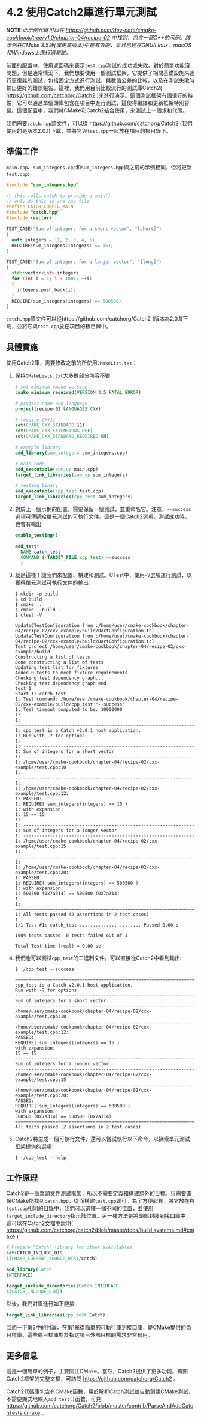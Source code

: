 # 4.2 使用Catch2庫進行單元測試

**NOTE**:*此示例代碼可以在 https://github.com/dev-cafe/cmake-cookbook/tree/v1.0/chapter-04/recipe-02 中找到，包含一個C++的示例。該示例在CMake 3.5版(或更高版本)中是有效的，並且已經在GNU/Linux、macOS和Windows上進行過測試。*

前面的配置中，使用返回碼來表示`test.cpp`測試的成功或失敗。對於簡單功能沒問題，但是通常情況下，我們想要使用一個測試框架，它提供了相關基礎設施來運行更復雜的測試，包括固定方式進行測試，與數值公差的比較，以及在測試失敗時輸出更好的錯誤報告。這裡，我們用目前比較流行的測試庫Catch2( https://github.com/catchorg/Catch2 )來進行演示。這個測試框架有個很好的特性，它可以通過單個頭庫包含在項目中進行測試，這使得編譯和更新框架特別容易。這個配置中，我們將CMake和Catch2結合使用，來測試上一個求和代碼。

我們需要`catch.hpp`頭文件，可以從 https://github.com/catchorg/Catch2 (我們使用的是版本2.0.1)下載，並將它與`test.cpp`一起放在項目的根目錄下。

## 準備工作

`main.cpp`、`sum_integers.cpp`和`sum_integers.hpp`與之前的示例相同，但將更新`test.cpp`:

```c++
#include "sum_integers.hpp"

// this tells catch to provide a main()
// only do this in one cpp file
#define CATCH_CONFIG_MAIN
#include "catch.hpp"
#include <vector>

TEST_CASE("Sum of integers for a short vector", "[short]")
{
  auto integers = {1, 2, 3, 4, 5};
  REQUIRE(sum_integers(integers) == 15);
}

TEST_CASE("Sum of integers for a longer vector", "[long]")
{
  std::vector<int> integers;
  for (int i = 1; i < 1001; ++i)
  {
    integers.push_back(i);
  }
  REQUIRE(sum_integers(integers) == 500500);
}
```

`catch.hpp`頭文件可以從https://github.com/catchorg/Catch2 (版本為2.0.1)下載，並將它與`test.cpp`放在項目的根目錄中。

## 具體實施

使用Catch2庫，需要修改之前的所使用`CMakeList.txt`：

1. 保持`CMakeLists.txt`大多數部分內容不變:

   ```cmake
   # set minimum cmake version
   cmake_minimum_required(VERSION 3.5 FATAL_ERROR)
   
   # project name and language
   project(recipe-02 LANGUAGES CXX)
   
   # require C++11
   set(CMAKE_CXX_STANDARD 11)
   set(CMAKE_CXX_EXTENSIONS OFF)
   set(CMAKE_CXX_STANDARD_REQUIRED ON)
   
   # example library
   add_library(sum_integers sum_integers.cpp)
   
   # main code
   add_executable(sum_up main.cpp)
   target_link_libraries(sum_up sum_integers)
   
   # testing binary
   add_executable(cpp_test test.cpp)
   target_link_libraries(cpp_test sum_integers)
   ```

2. 對於上一個示例的配置，需要保留一個測試，並重命名它。注意，`--success`選項可傳遞給單元測試的可執行文件。這是一個Catch2選項，測試成功時，也會有輸出:

   ```cmake
   enable_testing()
   
   add_test(
     NAME catch_test
     COMMAND $<TARGET_FILE:cpp_test> --success
     )
   ```

3. 就是這樣！讓我們來配置、構建和測試。CTest中，使用`-V`選項運行測試，以獲得單元測試可執行文件的輸出:

   ```shell
   $ mkdir -p build
   $ cd build
   $ cmake ..
   $ cmake --build .
   $ ctest -V
   
   UpdateCTestConfiguration from :/home/user/cmake-cookbook/chapter-04/recipe-02/cxx-example/build/DartConfiguration.tcl
   UpdateCTestConfiguration from :/home/user/cmake-cookbook/chapter-04/recipe-02/cxx-example/build/DartConfiguration.tcl
   Test project /home/user/cmake-cookbook/chapter-04/recipe-02/cxx-example/build
   Constructing a list of tests
   Done constructing a list of tests
   Updating test list for fixtures
   Added 0 tests to meet fixture requirements
   Checking test dependency graph...
   Checking test dependency graph end
   test 1
   Start 1: catch_test
   1: Test command: /home/user/cmake-cookbook/chapter-04/recipe-02/cxx-example/build/cpp_test "--success"
   1: Test timeout computed to be: 10000000
   1:
   1: ~~~~~~~~~~~~~~~~~~~~~~~~~~~~~~~~~~~~~~~~~~~~~~~~~~~~~~~~~~~~~~~~~~~
   1: cpp_test is a Catch v2.0.1 host application.
   1: Run with -? for options
   1:
   1: ----------------------------------------------------------------
   1: Sum of integers for a short vector
   1: ----------------------------------------------------------------
   1: /home/user/cmake-cookbook/chapter-04/recipe-02/cxx-example/test.cpp:10
   1: ...................................................................
   1:
   1: /home/user/cmake-cookbook/chapter-04/recipe-02/cxx-example/test.cpp:12:
   1: PASSED:
   1: REQUIRE( sum_integers(integers) == 15 )
   1: with expansion:
   1: 15 == 15
   1:
   1: ----------------------------------------------------------------
   1: Sum of integers for a longer vector
   1: ----------------------------------------------------------------
   1: /home/user/cmake-cookbook/chapter-04/recipe-02/cxx-example/test.cpp:15
   1: ...................................................................
   1:
   1: /home/user/cmake-cookbook/chapter-04/recipe-02/cxx-example/test.cpp:20:
   1: PASSED:
   1: REQUIRE( sum_integers(integers) == 500500 )
   1: with expansion:
   1: 500500 (0x7a314) == 500500 (0x7a314)
   1:
   1: ===================================================================
   1: All tests passed (2 assertions in 2 test cases)
   1:
   1/1 Test #1: catch_test ....................... Passed 0.00 s
   
   100% tests passed, 0 tests failed out of 1
   
   Total Test time (real) = 0.00 se
   ```

4. 我們也可以測試`cpp_test`的二進制文件，可以直接從Catch2中看到輸出:

   ```shell
   $ ./cpp_test --success
   
   ~~~~~~~~~~~~~~~~~~~~~~~~~~~~~~~~~~~~~~~~~~~~~~~~~~~~~~~~~~~~~~~~~~~
   cpp_test is a Catch v2.0.1 host application.
   Run with -? for options
   -------------------------------------------------------------------
   Sum of integers for a short vector
   -------------------------------------------------------------------
   /home/user/cmake-cookbook/chapter-04/recipe-02/cxx-example/test.cpp:10
   ...................................................................
   /home/user/cmake-cookbook/chapter-04/recipe-02/cxx-example/test.cpp:12:
   PASSED:
   REQUIRE( sum_integers(integers) == 15 )
   with expansion:
   15 == 15
   -------------------------------------------------------------------
   Sum of integers for a longer vector
   -------------------------------------------------------------------
   /home/user/cmake-cookbook/chapter-04/recipe-02/cxx-example/test.cpp:15
   ...................................................................
   /home/user/cmake-cookbook/chapter-04/recipe-02/cxx-example/test.cpp:20:
   PASSED:
   REQUIRE( sum_integers(integers) == 500500 )
   with expansion:
   500500 (0x7a314) == 500500 (0x7a314)
   ===================================================================
   All tests passed (2 assertions in 2 test cases)
   ```

5. Catch2將生成一個可執行文件，還可以嘗試執行以下命令，以探索單元測試框架提供的選項:

   ```shell
   $ ./cpp_test --help
   ```

## 工作原理

Catch2是一個單頭文件測試框架，所以不需要定義和構建額外的目標。只需要確保CMake能找到`catch.hpp`，從而構建`test.cpp`即可。為了方便起見，將它放在與`test.cpp`相同的目錄中，我們可以選擇一個不同的位置，並使用`target_include_directory`指示該位置。另一種方法是將頭部封裝到接口庫中，這可以在Catch2文檔中說明( https://github.com/catchorg/catch2/blob/maste/docs/build.systems.md#cmake ):

```cmake
# Prepare "Catch" library for other executables 
set(CATCH_INCLUDE_DIR
${CMAKE_CURRENT_SOURCE_DIR}/catch) 

add_library(Catch
INTERFACE) 

target_include_directories(Catch INTERFACE
${CATCH_INCLUDE_DIR})
```

然後，我們對庫進行如下鏈接:

```cmake
target_link_libraries(cpp_test Catch)
```

回想一下第3中的討論，在第1章從簡單的可執行庫到接口庫，是CMake提供的偽目標庫，這些偽目標庫對於指定項目外部目標的需求非常有用。

## 更多信息

這是一個簡單的例子，主要關注CMake。當然，Catch2提供了更多功能。有關Catch2框架的完整文檔，可訪問 https://github.com/catchorg/Catch2 。

Catch2代碼庫包含有CMake函數，用於解析Catch測試並自動創建CMake測試，不需要顯式地輸入`add_test()`函數，可見 https://github.com/catchorg/Catch2/blob/master/contrib/ParseAndAddCatchTests.cmake 。

